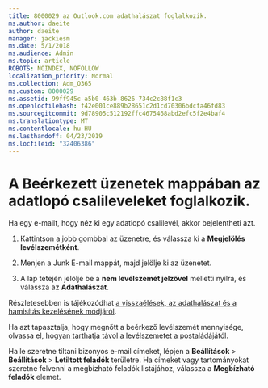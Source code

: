 ```yaml
---
title: 8000029 az Outlook.com adathalászat foglalkozik.
ms.author: daeite
author: daeite
manager: jackiesm
ms.date: 5/1/2018
ms.audience: Admin
ms.topic: article
ROBOTS: NOINDEX, NOFOLLOW
localization_priority: Normal
ms.collection: Adm_O365
ms.custom: 8000029
ms.assetid: 99ff945c-a5b0-463b-8626-734c2c88f1c3
ms.openlocfilehash: f42e001ce889b28651c2d1cd70306bdcfa46fd83
ms.sourcegitcommit: 9d78905c512192ffc4675468abd2efc5f2e4baf4
ms.translationtype: MT
ms.contentlocale: hu-HU
ms.lasthandoff: 04/23/2019
ms.locfileid: "32406386"
---
```

# <a name="deal-with-phishing-scams-in-your-inbox"></a>A Beérkezett üzenetek mappában az adatlopó csalileveleket foglalkozik.

Ha egy e-mailt, hogy néz ki egy adatlopó csalilevél, akkor bejelentheti azt.
  
1. Kattintson a jobb gombbal az üzenetre, és válassza ki a **Megjelölés levélszemétként**. 
    
2. Menjen a Junk E-mail mappát, majd jelölje ki az üzenetet.
    
3. A lap tetején jelölje be a **nem levélszemét jelzővel** melletti nyílra, és válassza az **Adathalászat**. 
    
Részletesebben is tájékozódhat [a visszaélések, az adathalászat és a hamisítás kezelésének módjáról](https://go.microsoft.com/fwlink/p/?linkid=873139).
  
Ha azt tapasztalja, hogy megnőtt a beérkező levélszemét mennyisége, olvassa el, [hogyan tarthatja távol a levélszemetet a postaládájától](https://go.microsoft.com/fwlink/p/?linkid=873140).
  
Ha le szeretne tiltani bizonyos e-mail címeket, lépjen a **Beállítások** \> **Beállítások** \> **Letiltott feladók** területre. Ha címeket vagy tartományokat szeretne felvenni a megbízható feladók listájához, válassza a **Megbízható feladók** elemet. 
  

